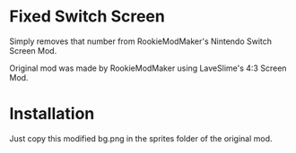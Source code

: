 # Fixed Switch Screen 

Simply removes that number from RookieModMaker's Nintendo Switch Screen Mod.

Original mod was made by RookieModMaker using LaveSlime's 4:3 Screen Mod.
#
# Installation 

Just copy this modified bg.png in the sprites folder of the original mod.
